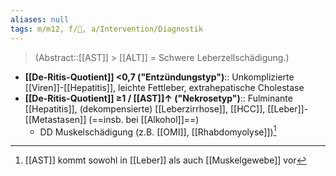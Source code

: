 ```yaml
---
aliases: null
tags: m/m12, f/💩, a/Intervention/Diagnostik
---
```

> (Abstract::[[AST]] > [[ALT]] = Schwere Leberzellschädigung.)
- **[[De-Ritis-Quotient]] <0,7 ("Entzündungstyp")**:: Unkomplizierte [[Viren]]-[[Hepatitis]], leichte Fettleber, extrahepatische Cholestase
- **[[De-Ritis-Quotient]] ≥1 / [[AST]]↑ ("Nekrosetyp")**:: Fulminante [[Hepatitis]], (dekompensierte) [[Leberzirrhose]], [[HCC]], [[Leber]]-[[Metastasen]] (==insb. bei [[Alkohol]]==)
	- DD Muskelschädigung (z.B. [[OMI]], [[Rhabdomyolyse]])[^1]

[^1]: [[AST]] kommt sowohl in [[Leber]] als auch [[Muskelgewebe]] vor